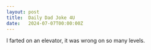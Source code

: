 ```yaml
---
layout: post
title:  Daily Dad Joke 4U
date:   2024-07-07T00:00:00Z
---
```

I farted on an elevator, it was wrong on so many levels.
